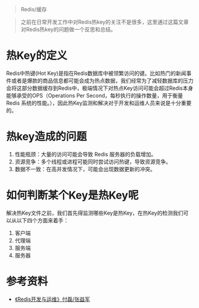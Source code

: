 > Redis/缓存

> 之前在日常开发工作中对Redis热key的关注不是很多，这里通过这篇文章对Redis热key的问题做一个反思和总结。

# 热Key的定义

Redis中热键(Hot Key)是指在Redis数据库中被领繁访问的键。比如热门的新闻事件或者是爆款的商品信息都可能会成为热点数据，我们经常为了减轻数据库的压力会将这部分数据缓存到Redis中，极端情况下对热点Key访问可能会超过Redis本身能够承受的OPS（Operations Per Second，每秒执行的操作数量，用于衡量 Redis 系统的性能。），因此热Key监测和解决对于开发和运维人员来说是十分重要的。

# 热key造成的问题

1. 性能瓶颈：大量的访问可能会导致 Redis 服务器的负载增加。
2. 资源竞争：多个线程或进程可能同时尝试访问热键，导致资源竞争。
3. 数据不一致：在高并发情况下，可能会出现数据更新的冲突。

# 如何判断某个Key是热Key呢

解决热Key文件之前，我们首先得监测哪些Key是热Key，在热Key的检测我们可以从以下四个方面来着手：

1. 客户端
2. 代理端
3. 服务端
4. 服务器

# 参考资料

* [《Redis开发与运维》付磊/张益军](https://book.douban.com/subject/26971561/)
